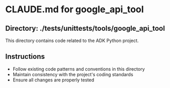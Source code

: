# CLAUDE.md for google_api_tool

## Directory: ./tests/unittests/tools/google_api_tool

This directory contains code related to the ADK Python project.

## Instructions
- Follow existing code patterns and conventions in this directory
- Maintain consistency with the project's coding standards
- Ensure all changes are properly tested
